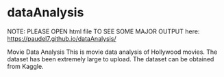 # dataAnalysis
NOTE: PLEASE OPEN html file TO SEE SOME MAJOR OUTPUT here:
https://paudel7.github.io/dataAnalysis/


Movie Data Analysis
This is movie data analysis of Hollywood movies.
The dataset has been extremely large to upload.
The dataset can be obtained from Kaggle.
